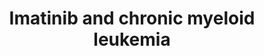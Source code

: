 ---
annotations:
- id: CL:0000232
  parent: animal cell
  type: Cell Type Ontology
  value: erythrocyte
- id: CL:0000766
  parent: native cell
  type: Cell Type Ontology
  value: myeloid leukocyte
- id: PW:0000013
  parent: disease pathway
  type: Pathway Ontology
  value: disease pathway
- id: PW:0000710
  parent: disease pathway
  type: Pathway Ontology
  value: chronic myeloid leukemia pathway
- id: DOID:8552
  parent: disease of cellular proliferation
  type: Disease Ontology
  value: chronic myeloid leukemia
- id: CL:0000037
  parent: stem cell
  type: Cell Type Ontology
  value: hematopoietic stem cell
authors:
- AlexanderPico
- Khanspers
- MaintBot
- Eweitz
- Egonw
citedin:
- link: PMC8418865
  title: 'Copy Number Variants Captured by the Array Comparative Genomic Hybridization
    in a Cohort of Patients Affected with Hereditary Colorectal Cancer in Sri Lanka:
    The First CNV Analysis Study of the Hereditary Colorectal Cancer in the Sri Lankan
    Population (2021)'
communities:
- CPTAC
description: Hematopoietic Stem Cells found in bone marrow can differentiate into
  Monocytes and Erythrocytes, or in the case of Chronic Myeloid Leukemia (CML), they
  can continue to proliferate, undifferentiated, in blood. CML is caused by the Philadelphia
  translocation (Ph), which puts ABL behind BCR. The BRC-ABL fusion is a constitutively
  on tyrosine kinase that indirectly counteracts erythroid differentiation, thus promoting
  the continued proliferation underlying CML. Imatinib is a tyrosine kinase inhibitor
  that binds ABL and in turn promotes healthy erythroid differentiation by counteracting
  BRC-ABL activity. Imatinib resistance can be conferred by the over-expression of
  ABC drug transporters and competitive binding kinases.   The pathway diagram above
  aligns molecules with the cell fates they promote, to help keep track of inhibition-of-inhibition-of-inhibition
  sequences, for example. The known mechanisms of imatinib resistance are at the bottom,
  under CML cell fate and are shown interacting with imatinib, which is under the
  erythrocyte cell fate.   Proteins on this pathway have targeted assays available
  via the [https://assays.cancer.gov/available_assays?wp_id=WP3640 CPTAC Assay Portal]
last-edited: 2021-05-18
ndex: 6428cd8f-8b67-11eb-9e72-0ac135e8bacf
organisms:
- Homo sapiens
redirect_from:
- /index.php/Pathway:WP3640
- /instance/WP3640
- /instance/WP3640_r122579
revision: r122579
schema-jsonld:
- '@context': https://schema.org/
  '@id': https://wikipathways.github.io/pathways/WP3640.html
  '@type': Dataset
  creator:
    '@type': Organization
    name: WikiPathways
  description: Hematopoietic Stem Cells found in bone marrow can differentiate into
    Monocytes and Erythrocytes, or in the case of Chronic Myeloid Leukemia (CML),
    they can continue to proliferate, undifferentiated, in blood. CML is caused by
    the Philadelphia translocation (Ph), which puts ABL behind BCR. The BRC-ABL fusion
    is a constitutively on tyrosine kinase that indirectly counteracts erythroid differentiation,
    thus promoting the continued proliferation underlying CML. Imatinib is a tyrosine
    kinase inhibitor that binds ABL and in turn promotes healthy erythroid differentiation
    by counteracting BRC-ABL activity. Imatinib resistance can be conferred by the
    over-expression of ABC drug transporters and competitive binding kinases.   The
    pathway diagram above aligns molecules with the cell fates they promote, to help
    keep track of inhibition-of-inhibition-of-inhibition sequences, for example. The
    known mechanisms of imatinib resistance are at the bottom, under CML cell fate
    and are shown interacting with imatinib, which is under the erythrocyte cell fate.   Proteins
    on this pathway have targeted assays available via the [https://assays.cancer.gov/available_assays?wp_id=WP3640
    CPTAC Assay Portal]
  keywords:
  - ABCB1
  - ABCG2
  - ABL1
  - BCR
  - CDKN1B
  - CSF1R
  - FLT1
  - FOXO3
  - GAB2
  - GADD45A
  - Imatinib
  - KIT
  - LYL1
  - MYC
  - NOP2
  - PDGFRA
  - PDGFRB
  - PIM1
  - PIM2
  - SKP2
  - SPRED2
  license: CC0
  name: Imatinib and chronic myeloid leukemia
seo: CreativeWork
title: Imatinib and chronic myeloid leukemia
wpid: WP3640
---